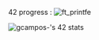 42 progress :
![ft_printfe](https://github.com/mionzeras/Printf)

![gcampos-'s 42 stats](https://badge42.vercel.app/api/v2/clk2qovbd004508mje9lqvgjg/stats?cursusId=21&coalitionId=piscine)
